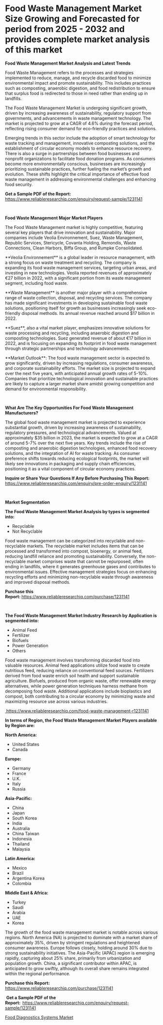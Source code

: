 <p><h1>Food Waste Management Market Size Growing and Forecasted for period from 2025 - 2032 and provides complete market analysis of this market</h1></p><p><strong>Food Waste Management Market Analysis and Latest Trends</strong></p>
<p><p>Food Waste Management refers to the processes and strategies implemented to reduce, manage, and recycle discarded food to minimize environmental impact and promote sustainability. This includes practices such as composting, anaerobic digestion, and food redistribution to ensure that surplus food is redirected to those in need rather than ending up in landfills. </p><p>The Food Waste Management Market is undergoing significant growth, driven by increasing awareness of sustainability, regulatory support from governments, and advancements in waste management technology. The market is projected to grow at a CAGR of 4.6% during the forecast period, reflecting rising consumer demand for eco-friendly practices and solutions. </p><p>Emerging trends in this sector include the adoption of smart technology for waste tracking and management, innovative composting solutions, and the establishment of circular economy models to enhance resource recovery. There is also a surge in partnerships between food businesses and nonprofit organizations to facilitate food donation programs. As consumers become more environmentally conscious, businesses are increasingly prioritizing sustainable practices, further fueling the market’s growth and evolution. These shifts highlight the critical importance of effective food waste management in addressing environmental challenges and enhancing food security.</p></p>
<p><strong>Get a Sample PDF of the Report:&nbsp;</strong> <a href="https://www.reliableresearchiq.com/enquiry/request-sample/1231141?utm_campaign=2188&utm_medium=2&utm_source=Github&utm_content=ia&utm_term=15022025&utm_id=food-waste-management">https://www.reliableresearchiq.com/enquiry/request-sample/1231141</a></p>
<p>&nbsp;</p>
<p><strong>Food Waste Management Major Market Players</strong></p>
<p><p>The Food Waste Management market is highly competitive, featuring several key players that drive innovation and sustainability. Major companies include Veolia Environnement, Suez, Waste Management, Republic Services, Stericycle, Covanta Holding, Remondis, Waste Connections, Clean Harbors, Biffa Group, and Rumpke Consolidated.</p><p>**Veolia Environnement** is a global leader in resource management, with a strong focus on waste treatment and recycling. The company is expanding its food waste management services, targeting urban areas, and investing in new technologies. Veolia reported revenues of approximately €27 billion in 2022, with a significant portion from its waste management segment, including food waste.</p><p>**Waste Management** is another major player with a comprehensive range of waste collection, disposal, and recycling services. The company has made significant investments in developing sustainable food waste solutions, positioning itself for growth as businesses increasingly seek eco-friendly disposal methods. Its annual revenue reached around $17 billion in 2022.</p><p>**Suez**, also a vital market player, emphasizes innovative solutions for waste processing and recycling, including anaerobic digestion and composting technologies. Suez generated revenue of about €17 billion in 2022, and is focusing on expanding its footprint in food waste management through strategic partnerships and technology advancements.</p><p>**Market Outlook**: The food waste management sector is expected to grow significantly, driven by increasing regulations, consumer awareness, and corporate sustainability efforts. The market size is projected to expand over the next five years, with anticipated annual growth rates of 5-10%. Companies that prioritize technological innovation and sustainable practices are likely to capture a larger market share amidst growing competition and demand for environmental responsibility.</p></p>
<p>&nbsp;</p>
<p><strong>What Are The Key Opportunities For Food Waste Management Manufacturers?</strong></p>
<p><p>The global food waste management market is projected to experience substantial growth, driven by increasing awareness of sustainability, regulatory pressures, and technological advancements. Valued at approximately $35 billion in 2023, the market is expected to grow at a CAGR of around 5-7% over the next five years. Key trends include the rise of composting and anaerobic digestion technologies, enhanced food recovery solutions, and the integration of AI for waste tracking. As consumer preference shifts towards reducing ecological footprints, the market will likely see innovations in packaging and supply chain efficiencies, positioning it as a vital component of circular economy practices.</p></p>
<p><strong>Inquire or Share Your Questions If Any Before Purchasing This Report:</strong> <a href="https://www.reliableresearchiq.com/enquiry/pre-order-enquiry/1231141?utm_campaign=2188&utm_medium=2&utm_source=Github&utm_content=ia&utm_term=15022025&utm_id=food-waste-management">https://www.reliableresearchiq.com/enquiry/pre-order-enquiry/1231141</a></p>
<p>&nbsp;</p>
<p><strong>Market Segmentation</strong></p>
<p><strong>The Food Waste Management Market Analysis by types is segmented into:</strong></p>
<p><ul><li>Recyclable</li><li>Not Recyclable</li></ul></p>
<p><p>Food waste management can be categorized into recyclable and non-recyclable markets. The recyclable market includes items that can be processed and transformed into compost, bioenergy, or animal feed, reducing landfill reliance and promoting sustainability. Conversely, the non-recyclable market comprises waste that cannot be repurposed, often ending in landfills, where it generates greenhouse gases and contributes to environmental issues. Effective management strategies focus on enhancing recycling efforts and minimizing non-recyclable waste through awareness and improved disposal methods.</p></p>
<p><strong>Purchase this Report:&nbsp;</strong><a href="https://www.reliableresearchiq.com/purchase/1231141?utm_campaign=2188&utm_medium=2&utm_source=Github&utm_content=ia&utm_term=15022025&utm_id=food-waste-management">https://www.reliableresearchiq.com/purchase/1231141</a></p>
<p>&nbsp;</p>
<p><strong>The Food Waste Management Market Industry Research by Application is segmented into:</strong></p>
<p><ul><li>Animal Feed</li><li>Fertilizer</li><li>Biofuels</li><li>Power Generation</li><li>Others</li></ul></p>
<p><p>Food waste management involves transforming discarded food into valuable resources. Animal feed applications utilize food waste to create nutritious feed, reducing reliance on conventional feed sources. Fertilizers derived from food waste enrich soil health and support sustainable agriculture. Biofuels, produced from organic waste, offer renewable energy alternatives, while power generation techniques harness methane from decomposing food waste. Additional applications include bioplastics and compost, both contributing to a circular economy by minimizing waste and maximizing resource use across various industries.</p></p>
<p><a href="https://www.reliableresearchiq.com/food-waste-management-r1231141?utm_campaign=2188&utm_medium=2&utm_source=Github&utm_content=ia&utm_term=15022025&utm_id=food-waste-management">&nbsp;https://www.reliableresearchiq.com/food-waste-management-r1231141</a></p>
<p><strong>In terms of Region, the Food Waste Management Market Players available by Region are:</strong></p>
<p>
    <p> <strong> North America: </strong>
        <ul>
            <li>United States</li>
            <li>Canada</li>
        </ul>
        </p> 
    <p> <strong> Europe: </strong>
        <ul>
            <li>Germany</li>
            <li>France</li>
            <li>U.K.</li>
            <li>Italy</li>
            <li>Russia</li>
        </ul>
        </p> 
    <p> <strong> Asia-Pacific: </strong>
        <ul>
            <li>China</li>
            <li>Japan</li>
            <li>South Korea</li>
            <li>India</li>
            <li>Australia</li>
            <li>China Taiwan</li>
            <li>Indonesia</li>
            <li>Thailand</li>
            <li>Malaysia</li>
        </ul>
        </p> 
    <p> <strong> Latin America: </strong>
        <ul>
            <li>Mexico</li>
            <li>Brazil</li>
            <li>Argentina Korea</li>
            <li>Colombia</li>
        </ul>
        </p> 
    <p> <strong> Middle East & Africa: </strong>
        <ul>
            <li>Turkey</li>
            <li>Saudi</li>
            <li>Arabia</li>
            <li>UAE</li>
            <li>Korea</li>
        </ul>
    </p>
    </p>
<p><p>The growth of the food waste management market is notable across various regions. North America (NA) is projected to dominate with a market share of approximately 35%, driven by stringent regulations and heightened consumer awareness. Europe follows closely, holding around 30% due to strong sustainability initiatives. The Asia-Pacific (APAC) region is emerging rapidly, capturing about 25% share, primarily from urbanization and population growth. China, a significant contributor within APAC, is anticipated to grow swiftly, although its overall share remains integrated within the regional performance.</p></p>
<p><strong>Purchase this Report: </strong><a href="https://www.reliableresearchiq.com/purchase/1231141?utm_campaign=2188&utm_medium=2&utm_source=Github&utm_content=ia&utm_term=15022025&utm_id=food-waste-management">https://www.reliableresearchiq.com/purchase/1231141</a></p>
<p>&nbsp;<strong>Get a Sample PDF of the Report:&nbsp;&nbsp;</strong><a href="https://www.reliableresearchiq.com/enquiry/request-sample/1231141?utm_campaign=2188&utm_medium=2&utm_source=Github&utm_content=ia&utm_term=15022025&utm_id=food-waste-management">https://www.reliableresearchiq.com/enquiry/request-sample/1231141</a></p>
<p><strong></strong></p>
<p><p><a href="https://github.com/FosterFahey91/Market-Research-Report-List-1/blob/main/food-diagnostics-systems-market.md?utm_campaign=2188&utm_medium=2&utm_source=Github&utm_content=ia&utm_term=15022025&utm_id=food-waste-management">Food Diagnostics Systems Market</a></p></p>